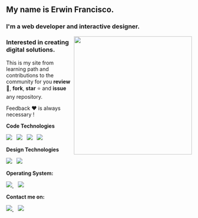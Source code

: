 ## My name is Erwin Francisco.

### I'm a web developer and interactive designer.

<img align='right' width='320' height='320' src='https://i.imgur.com/On1VJCK.gif'></a>

### Interested in creating digital solutions.

This is my site from learning path and contributions to the community for you **review** :eyes:, **fork**, **star** :star: and **issue** any repository. 

Feedback :heart: is always necessary !

**Code Technologies**

<p align=''>
<a href=''><img src='https://img.shields.io/badge/JavaScript-F7DF1E?style=for-the-badge&logo=javascript&logoColor=black'></a>&nbsp;&nbsp;
<a href=''><img src='https://img.shields.io/badge/php-%23777BB4.svg?style=for-the-badge&logo=php&logoColor=white'></a>&nbsp;&nbsp;
<a href=''><img src='https://img.shields.io/badge/Python-14354C?style=for-the-badge&logo=python&logoColor=white'></a>&nbsp;&nbsp;
<a href=''><img src='https://img.shields.io/badge/MySQL-005C84?style=for-the-badge&logo=mysql&logoColor=white'></a>&nbsp;&nbsp;
</p>

**Design Technologies**
<p align=''>
<a href=''><img src='https://img.shields.io/badge/adobe-%23FF0000.svg?style=for-the-badge&logo=adobe&logoColor=white'></a>&nbsp;&nbsp;
<a href='https://dribbble.com/erwindevdesign'><img src='https://img.shields.io/badge/Dribbble-EA4C89?style=for-the-badge&logo=dribbble&logoColor=white'></a>&nbsp;&nbsp;

</p>

**Operating System:**
<p align=''>
<a href='mailto:erwinf.sanchez@outlook.com?Subject=Contact:' target="_blank"><img src='https://img.shields.io/badge/Ubuntu-E95420?style=for-the-badge&logo=ubuntu&logoColor=white'>
 </a>&nbsp;&nbsp;
  <a href='https://linktr.ee/erwindevdesign' target="_blank"><img src='https://img.shields.io/badge/Windows-0078D6?style=for-the-badge&logo=windows&logoColor=white'></a>&nbsp;&nbsp;

</p>



**Contact me on:**
<p align=''>
<a href='mailto:erwinf.sanchez@outlook.com?Subject=Contact:' target="_blank"><img src='https://img.shields.io/badge/Microsoft_Outlook-0078D4?style=for-the-badge&logo=microsoft-outlook&logoColor=white'>
 </a>&nbsp;&nbsp;
  <a href='https://linktr.ee/erwindevdesign' target="_blank"><img src='https://img.shields.io/badge/linktree-1de9b6?style=for-the-badge&logo=linktree&logoColor=white'></a>&nbsp;&nbsp;

</p>




